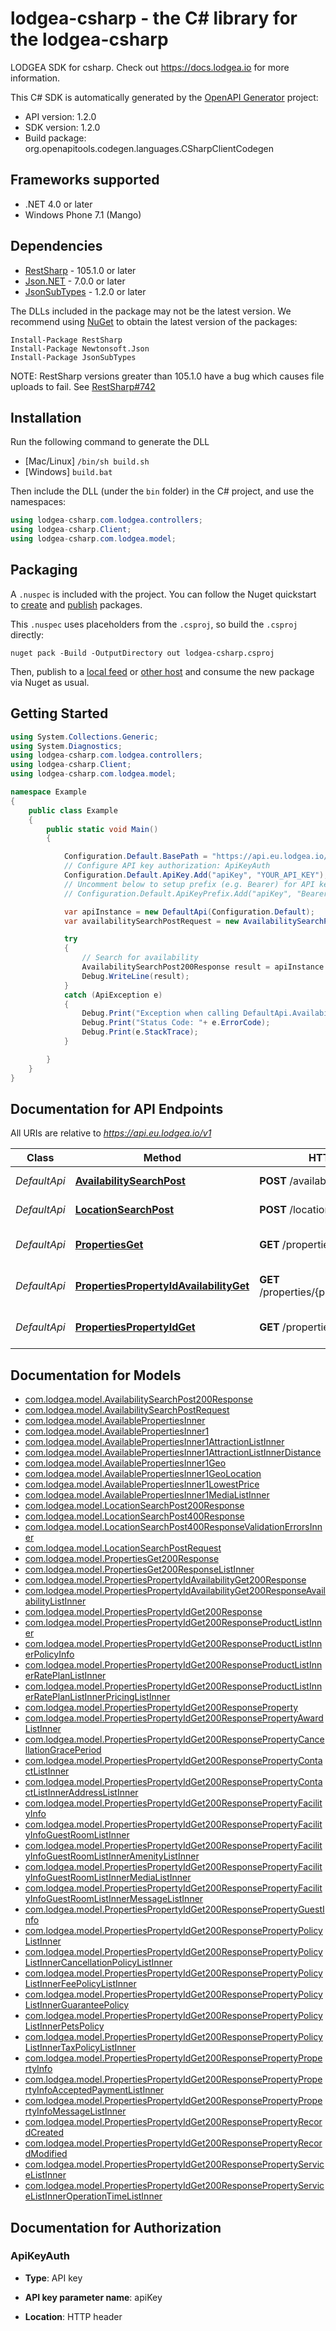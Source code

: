 # lodgea-csharp - the C# library for the lodgea-csharp

LODGEA SDK for csharp. Check out https://docs.lodgea.io for more information.

This C# SDK is automatically generated by the [OpenAPI Generator](https://openapi-generator.tech) project:

- API version: 1.2.0
- SDK version: 1.2.0
- Build package: org.openapitools.codegen.languages.CSharpClientCodegen

## Frameworks supported


- .NET 4.0 or later
- Windows Phone 7.1 (Mango)

## Dependencies


- [RestSharp](https://www.nuget.org/packages/RestSharp) - 105.1.0 or later
- [Json.NET](https://www.nuget.org/packages/Newtonsoft.Json/) - 7.0.0 or later
- [JsonSubTypes](https://www.nuget.org/packages/JsonSubTypes/) - 1.2.0 or later

The DLLs included in the package may not be the latest version. We recommend using [NuGet](https://docs.nuget.org/consume/installing-nuget) to obtain the latest version of the packages:

```
Install-Package RestSharp
Install-Package Newtonsoft.Json
Install-Package JsonSubTypes
```

NOTE: RestSharp versions greater than 105.1.0 have a bug which causes file uploads to fail. See [RestSharp#742](https://github.com/restsharp/RestSharp/issues/742)

## Installation

Run the following command to generate the DLL

- [Mac/Linux] `/bin/sh build.sh`
- [Windows] `build.bat`

Then include the DLL (under the `bin` folder) in the C# project, and use the namespaces:

```csharp
using lodgea-csharp.com.lodgea.controllers;
using lodgea-csharp.Client;
using lodgea-csharp.com.lodgea.model;

```


## Packaging

A `.nuspec` is included with the project. You can follow the Nuget quickstart to [create](https://docs.microsoft.com/en-us/nuget/quickstart/create-and-publish-a-package#create-the-package) and [publish](https://docs.microsoft.com/en-us/nuget/quickstart/create-and-publish-a-package#publish-the-package) packages.

This `.nuspec` uses placeholders from the `.csproj`, so build the `.csproj` directly:

```
nuget pack -Build -OutputDirectory out lodgea-csharp.csproj
```

Then, publish to a [local feed](https://docs.microsoft.com/en-us/nuget/hosting-packages/local-feeds) or [other host](https://docs.microsoft.com/en-us/nuget/hosting-packages/overview) and consume the new package via Nuget as usual.


## Getting Started

```csharp
using System.Collections.Generic;
using System.Diagnostics;
using lodgea-csharp.com.lodgea.controllers;
using lodgea-csharp.Client;
using lodgea-csharp.com.lodgea.model;

namespace Example
{
    public class Example
    {
        public static void Main()
        {

            Configuration.Default.BasePath = "https://api.eu.lodgea.io/v1";
            // Configure API key authorization: ApiKeyAuth
            Configuration.Default.ApiKey.Add("apiKey", "YOUR_API_KEY");
            // Uncomment below to setup prefix (e.g. Bearer) for API key, if needed
            // Configuration.Default.ApiKeyPrefix.Add("apiKey", "Bearer");

            var apiInstance = new DefaultApi(Configuration.Default);
            var availabilitySearchPostRequest = new AvailabilitySearchPostRequest(); // AvailabilitySearchPostRequest |  (optional) 

            try
            {
                // Search for availability
                AvailabilitySearchPost200Response result = apiInstance.AvailabilitySearchPost(availabilitySearchPostRequest);
                Debug.WriteLine(result);
            }
            catch (ApiException e)
            {
                Debug.Print("Exception when calling DefaultApi.AvailabilitySearchPost: " + e.Message );
                Debug.Print("Status Code: "+ e.ErrorCode);
                Debug.Print(e.StackTrace);
            }

        }
    }
}
```

## Documentation for API Endpoints

All URIs are relative to *https://api.eu.lodgea.io/v1*

Class | Method | HTTP request | Description
------------ | ------------- | ------------- | -------------
*DefaultApi* | [**AvailabilitySearchPost**](docs/DefaultApi.md#availabilitysearchpost) | **POST** /availability/search | Search for availability
*DefaultApi* | [**LocationSearchPost**](docs/DefaultApi.md#locationsearchpost) | **POST** /location/search | Search for location
*DefaultApi* | [**PropertiesGet**](docs/DefaultApi.md#propertiesget) | **GET** /properties | List (filtered) properties
*DefaultApi* | [**PropertiesPropertyIdAvailabilityGet**](docs/DefaultApi.md#propertiespropertyidavailabilityget) | **GET** /properties/{propertyId}/availability | Get a properties availability
*DefaultApi* | [**PropertiesPropertyIdGet**](docs/DefaultApi.md#propertiespropertyidget) | **GET** /properties/{propertyId} | Get a properties details


## Documentation for Models

 - [com.lodgea.model.AvailabilitySearchPost200Response](docs/AvailabilitySearchPost200Response.md)
 - [com.lodgea.model.AvailabilitySearchPostRequest](docs/AvailabilitySearchPostRequest.md)
 - [com.lodgea.model.AvailablePropertiesInner](docs/AvailablePropertiesInner.md)
 - [com.lodgea.model.AvailablePropertiesInner1](docs/AvailablePropertiesInner1.md)
 - [com.lodgea.model.AvailablePropertiesInner1AttractionListInner](docs/AvailablePropertiesInner1AttractionListInner.md)
 - [com.lodgea.model.AvailablePropertiesInner1AttractionListInnerDistance](docs/AvailablePropertiesInner1AttractionListInnerDistance.md)
 - [com.lodgea.model.AvailablePropertiesInner1Geo](docs/AvailablePropertiesInner1Geo.md)
 - [com.lodgea.model.AvailablePropertiesInner1GeoLocation](docs/AvailablePropertiesInner1GeoLocation.md)
 - [com.lodgea.model.AvailablePropertiesInner1LowestPrice](docs/AvailablePropertiesInner1LowestPrice.md)
 - [com.lodgea.model.AvailablePropertiesInner1MediaListInner](docs/AvailablePropertiesInner1MediaListInner.md)
 - [com.lodgea.model.LocationSearchPost200Response](docs/LocationSearchPost200Response.md)
 - [com.lodgea.model.LocationSearchPost400Response](docs/LocationSearchPost400Response.md)
 - [com.lodgea.model.LocationSearchPost400ResponseValidationErrorsInner](docs/LocationSearchPost400ResponseValidationErrorsInner.md)
 - [com.lodgea.model.LocationSearchPostRequest](docs/LocationSearchPostRequest.md)
 - [com.lodgea.model.PropertiesGet200Response](docs/PropertiesGet200Response.md)
 - [com.lodgea.model.PropertiesGet200ResponseListInner](docs/PropertiesGet200ResponseListInner.md)
 - [com.lodgea.model.PropertiesPropertyIdAvailabilityGet200Response](docs/PropertiesPropertyIdAvailabilityGet200Response.md)
 - [com.lodgea.model.PropertiesPropertyIdAvailabilityGet200ResponseAvailabilityListInner](docs/PropertiesPropertyIdAvailabilityGet200ResponseAvailabilityListInner.md)
 - [com.lodgea.model.PropertiesPropertyIdGet200Response](docs/PropertiesPropertyIdGet200Response.md)
 - [com.lodgea.model.PropertiesPropertyIdGet200ResponseProductListInner](docs/PropertiesPropertyIdGet200ResponseProductListInner.md)
 - [com.lodgea.model.PropertiesPropertyIdGet200ResponseProductListInnerPolicyInfo](docs/PropertiesPropertyIdGet200ResponseProductListInnerPolicyInfo.md)
 - [com.lodgea.model.PropertiesPropertyIdGet200ResponseProductListInnerRatePlanListInner](docs/PropertiesPropertyIdGet200ResponseProductListInnerRatePlanListInner.md)
 - [com.lodgea.model.PropertiesPropertyIdGet200ResponseProductListInnerRatePlanListInnerPricingListInner](docs/PropertiesPropertyIdGet200ResponseProductListInnerRatePlanListInnerPricingListInner.md)
 - [com.lodgea.model.PropertiesPropertyIdGet200ResponseProperty](docs/PropertiesPropertyIdGet200ResponseProperty.md)
 - [com.lodgea.model.PropertiesPropertyIdGet200ResponsePropertyAwardListInner](docs/PropertiesPropertyIdGet200ResponsePropertyAwardListInner.md)
 - [com.lodgea.model.PropertiesPropertyIdGet200ResponsePropertyCancellationGracePeriod](docs/PropertiesPropertyIdGet200ResponsePropertyCancellationGracePeriod.md)
 - [com.lodgea.model.PropertiesPropertyIdGet200ResponsePropertyContactListInner](docs/PropertiesPropertyIdGet200ResponsePropertyContactListInner.md)
 - [com.lodgea.model.PropertiesPropertyIdGet200ResponsePropertyContactListInnerAddressListInner](docs/PropertiesPropertyIdGet200ResponsePropertyContactListInnerAddressListInner.md)
 - [com.lodgea.model.PropertiesPropertyIdGet200ResponsePropertyFacilityInfo](docs/PropertiesPropertyIdGet200ResponsePropertyFacilityInfo.md)
 - [com.lodgea.model.PropertiesPropertyIdGet200ResponsePropertyFacilityInfoGuestRoomListInner](docs/PropertiesPropertyIdGet200ResponsePropertyFacilityInfoGuestRoomListInner.md)
 - [com.lodgea.model.PropertiesPropertyIdGet200ResponsePropertyFacilityInfoGuestRoomListInnerAmenityListInner](docs/PropertiesPropertyIdGet200ResponsePropertyFacilityInfoGuestRoomListInnerAmenityListInner.md)
 - [com.lodgea.model.PropertiesPropertyIdGet200ResponsePropertyFacilityInfoGuestRoomListInnerMediaListInner](docs/PropertiesPropertyIdGet200ResponsePropertyFacilityInfoGuestRoomListInnerMediaListInner.md)
 - [com.lodgea.model.PropertiesPropertyIdGet200ResponsePropertyFacilityInfoGuestRoomListInnerMessageListInner](docs/PropertiesPropertyIdGet200ResponsePropertyFacilityInfoGuestRoomListInnerMessageListInner.md)
 - [com.lodgea.model.PropertiesPropertyIdGet200ResponsePropertyGuestInfo](docs/PropertiesPropertyIdGet200ResponsePropertyGuestInfo.md)
 - [com.lodgea.model.PropertiesPropertyIdGet200ResponsePropertyPolicyListInner](docs/PropertiesPropertyIdGet200ResponsePropertyPolicyListInner.md)
 - [com.lodgea.model.PropertiesPropertyIdGet200ResponsePropertyPolicyListInnerCancellationPolicyListInner](docs/PropertiesPropertyIdGet200ResponsePropertyPolicyListInnerCancellationPolicyListInner.md)
 - [com.lodgea.model.PropertiesPropertyIdGet200ResponsePropertyPolicyListInnerFeePolicyListInner](docs/PropertiesPropertyIdGet200ResponsePropertyPolicyListInnerFeePolicyListInner.md)
 - [com.lodgea.model.PropertiesPropertyIdGet200ResponsePropertyPolicyListInnerGuaranteePolicy](docs/PropertiesPropertyIdGet200ResponsePropertyPolicyListInnerGuaranteePolicy.md)
 - [com.lodgea.model.PropertiesPropertyIdGet200ResponsePropertyPolicyListInnerPetsPolicy](docs/PropertiesPropertyIdGet200ResponsePropertyPolicyListInnerPetsPolicy.md)
 - [com.lodgea.model.PropertiesPropertyIdGet200ResponsePropertyPolicyListInnerTaxPolicyListInner](docs/PropertiesPropertyIdGet200ResponsePropertyPolicyListInnerTaxPolicyListInner.md)
 - [com.lodgea.model.PropertiesPropertyIdGet200ResponsePropertyPropertyInfo](docs/PropertiesPropertyIdGet200ResponsePropertyPropertyInfo.md)
 - [com.lodgea.model.PropertiesPropertyIdGet200ResponsePropertyPropertyInfoAcceptedPaymentListInner](docs/PropertiesPropertyIdGet200ResponsePropertyPropertyInfoAcceptedPaymentListInner.md)
 - [com.lodgea.model.PropertiesPropertyIdGet200ResponsePropertyPropertyInfoMessageListInner](docs/PropertiesPropertyIdGet200ResponsePropertyPropertyInfoMessageListInner.md)
 - [com.lodgea.model.PropertiesPropertyIdGet200ResponsePropertyRecordCreated](docs/PropertiesPropertyIdGet200ResponsePropertyRecordCreated.md)
 - [com.lodgea.model.PropertiesPropertyIdGet200ResponsePropertyRecordModified](docs/PropertiesPropertyIdGet200ResponsePropertyRecordModified.md)
 - [com.lodgea.model.PropertiesPropertyIdGet200ResponsePropertyServiceListInner](docs/PropertiesPropertyIdGet200ResponsePropertyServiceListInner.md)
 - [com.lodgea.model.PropertiesPropertyIdGet200ResponsePropertyServiceListInnerOperationTimeListInner](docs/PropertiesPropertyIdGet200ResponsePropertyServiceListInnerOperationTimeListInner.md)


## Documentation for Authorization


### ApiKeyAuth

- **Type**: API key

- **API key parameter name**: apiKey
- **Location**: HTTP header

